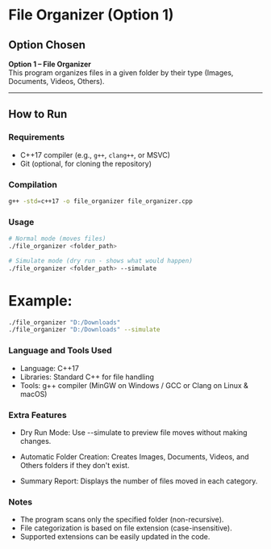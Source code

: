 # File Organizer (Option 1)

## Option Chosen
**Option 1 – File Organizer**  
This program organizes files in a given folder by their type (Images, Documents, Videos, Others).

---

## How to Run

### **Requirements**
- C++17 compiler (e.g., `g++`, `clang++`, or MSVC)
- Git (optional, for cloning the repository)

### **Compilation**
```bash
g++ -std=c++17 -o file_organizer file_organizer.cpp
```

### **Usage**
```bash
# Normal mode (moves files)
./file_organizer <folder_path>
```
```bash
# Simulate mode (dry run - shows what would happen)
./file_organizer <folder_path> --simulate
```
# Example:

```bash
./file_organizer "D:/Downloads"
./file_organizer "D:/Downloads" --simulate
```

### **Language and Tools Used**
- Language: C++17
- Libraries: Standard C++ <filesystem> for file handling
- Tools: g++ compiler (MinGW on Windows / GCC or Clang on Linux & macOS)

### **Extra Features**
- Dry Run Mode: Use --simulate to preview file moves without making changes.

- Automatic Folder Creation: Creates Images, Documents, Videos, and Others folders if they don't exist.

- Summary Report: Displays the number of files moved in each category.

### **Notes**
- The program scans only the specified folder (non-recursive).
- File categorization is based on file extension (case-insensitive).
- Supported extensions can be easily updated in the code.